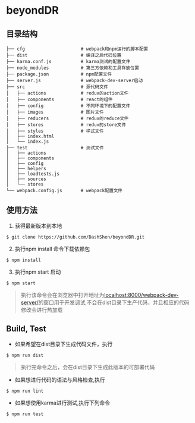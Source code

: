 # beyondDR
## 目录结构
```
├── cfg                     # webpack和npm运行的脚本配置
├── dist                    # 编译之后代码位置
├── karma.conf.js           # karma测试的配置文件
├── node_modules            # 第三方依赖和工具存放位置
├── package.json            # npm配置文件
├── server.js               # webpack-dev-server启动
├── src                     # 源代码文件
│   ├── actions             # redux的action文件
│   ├── components          # react的组件
│   ├── config              # 不同环境下的配置文件
│   ├── images              # 图片文件
│   ├── reducers            # redux的reduce文件
│   ├── stores              # redux的store文件
│   ├── styles              # 样式文件
│   ├── index.html          
│   └── index.js
├── test                    # 测试文件
│   ├── actions
│   ├── components
│   ├── config
│   ├── helpers
│   ├── loadtests.js
│   ├── sources
│   └── stores
└── webpack.config.js       # webpack配置文件
```

## 使用方法
1. 获得最新版本到本地
```
$ git clone https://github.com/DashShen/beyondDR.git
```


2. 执行npm install 命令下载依赖包
```
$ npm install
```

3. 执行npm start 启动
```
$ npm start
```
> 执行该命令会在浏览器中打开地址为[localhost:8000/webpack-dev-server/](http://localhost:8000/webpack-dev-server/)的窗口用于开发调试,不会在dist目录下生产代码，并且相应的代码修改会进行热加载

## Build, Test
- 如果希望在dist目录下生成代码文件，执行
```
$ npm run dist
```
> 执行完命令之后，会在dist目录下生成此版本的可部署代码

- 如果想进行代码的语法与风格检查,执行
```
$ npm run lint
```

- 如果想使用karma进行测试,执行下列命令
```
$ npm run test
```






